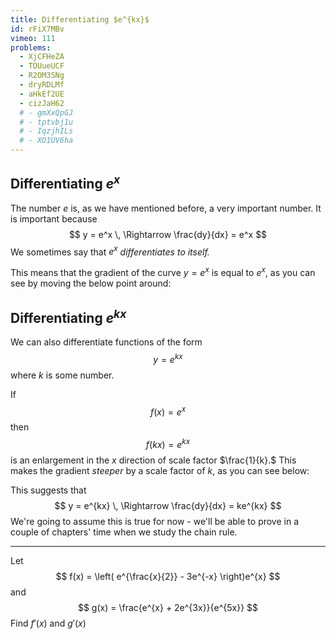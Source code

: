 ```yaml
---
title: Differentiating $e^{kx}$
id: rFiX7MBv
vimeo: 111
problems:
  - XjCFHeZA
  - TOUueUCF
  - R2OM3SNg
  - dryRDLMf
  - aHkEf2UE
  - cizJaH62
  # - gmXxQpGJ
  # - tptvbj1u
  # - IqzjhILs
  # - XO1UV6ha
---
```


## Differentiating $e^x$

The number $e$ is, as we have mentioned before, a very important number. It is important because
$$
y = e^x \, \Rightarrow \frac{dy}{dx} = e^x
$$
We sometimes say that $e^x$ *differentiates to itself.*

This means that the gradient of the curve $y = e^x$ is equal to $e^x,$ as you can see by moving the below point around:

<geogebra id="wfgvddxx"></geogebra>

## Differentiating $e^{kx}$

We can also differentiate functions of the form
$$
y = e^{kx}
$$
where $k$ is some number.

If
$$
f(x) = e^x
$$
then
$$
f(kx) = e^{kx}
$$
is an enlargement in the $x$ direction of scale factor $\frac{1}{k}.$ This makes the gradient *steeper* by a scale factor of $k,$ as you can see below:

<geogebra id="ndgvgscj"></geogebra>

This suggests that
$$
y = e^{kx} \, \Rightarrow \frac{dy}{dx} = ke^{kx}
$$
We're going to assume this is true for now - we'll be able to prove in a couple of chapters' time when we study the chain rule.

---

Let
$$
f(x) = \left( e^{\frac{x}{2}} - 3e^{-x} \right)e^{x}
$$
and
$$
g(x) = \frac{e^{x} + 2e^{3x}}{e^{5x}}
$$
Find $f'(x)$ and $g'(x)$
